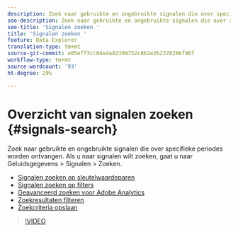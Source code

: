 ```yaml
---
description: Zoek naar gebruikte en ongebruikte signalen die over specifieke periodes worden ontvangen. Als u naar signalen wilt zoeken, gaat u naar Geluidsgegevens > Signalen > Zoeken.
seo-description: Zoek naar gebruikte en ongebruikte signalen die over specifieke periodes worden ontvangen. Als u naar signalen wilt zoeken, gaat u naar Geluidsgegevens > Signalen > Zoeken.
seo-title: 'Signalen zoeken '
title: 'Signalen zoeken '
feature: Data Explorer
translation-type: tm+mt
source-git-commit: e05eff3cc04e4a82399752c862e2b2370286f96f
workflow-type: tm+mt
source-wordcount: '93'
ht-degree: 29%

---
```



# Overzicht van signalen zoeken {#signals-search}

Zoek naar gebruikte en ongebruikte signalen die over specifieke periodes worden ontvangen. Als u naar signalen wilt zoeken, gaat u naar Geluidsgegevens > Signalen > Zoeken.

* [Signalen zoeken op sleutelwaardeparen](/help/using/features/data-explorer/data-explorer-signals-search/data-explorer-search-pairs.md)
* [Signalen zoeken op filters](/help/using/features/data-explorer/data-explorer-signals-search/data-explorer-search-filters.md)
* [Geavanceerd zoeken voor Adobe Analytics](/help/using/features/data-explorer/data-explorer-signals-search/data-explorer-search-analytics.md)
* [Zoekresultaten filteren](/help/using/features/data-explorer/data-explorer-signals-search/data-explorer-filter-results.md)
* [Zoekcriteria opslaan](/help/using/features/data-explorer/data-explorer-signals-search/data-explorer-save-search.md)

>[!VIDEO](https://video.tv.adobe.com/v/25148/)
